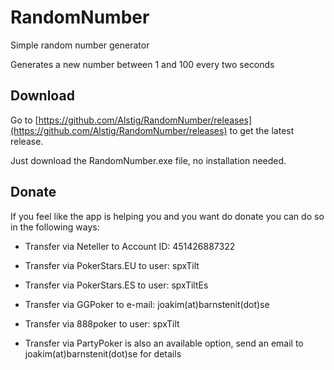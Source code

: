 # RandomNumber
Simple random number generator

Generates a new number between 1 and 100 every two seconds

## Download

Go to [https://github.com/Alstig/RandomNumber/releases](https://github.com/Alstig/RandomNumber/releases) to get the latest release.

Just download the RandomNumber.exe file, no installation needed.

## Donate

If you feel like the app is helping you and you want do donate you can do so in the following ways:

- Transfer via Neteller to Account ID: 451426887322

- Transfer via PokerStars.EU to user: spxTilt

- Transfer via PokerStars.ES to user: spxTiltEs

- Transfer via GGPoker to e-mail: joakim(at)barnstenit(dot)se

- Transfer via 888poker to user: spxTilt

- Transfer via PartyPoker is also an available option, send an email to joakim(at)barnstenit(dot)se for details
